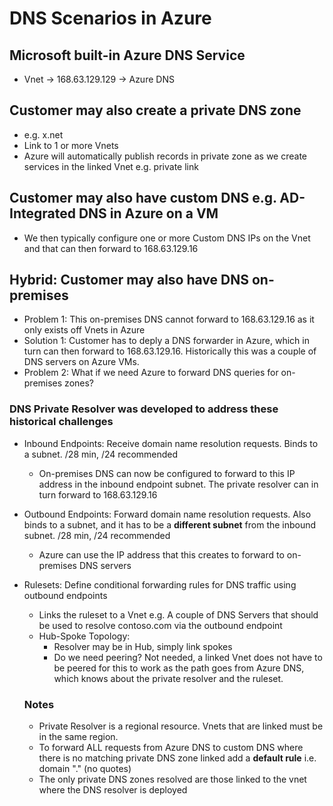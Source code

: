 # DNS Scenarios in Azure

## Microsoft built-in Azure DNS Service
- Vnet -> 168.63.129.129 -> Azure DNS

## Customer may also create a private DNS zone
- e.g. x.net
- Link to 1 or more Vnets
- Azure will automatically publish records in private zone as we create services in the linked Vnet e.g. private link

## Customer may also have custom DNS e.g. AD-Integrated DNS in Azure on a VM
- We then typically configure one or more Custom DNS IPs on the Vnet and that can then forward to 168.63.129.16

## Hybrid: Customer may also have DNS on-premises
- Problem 1: This on-premises DNS cannot forward to 168.63.129.16 as it only exists off Vnets in Azure
- Solution 1: Customer has to deply a DNS forwarder in Azure, which in turn can then forward to 168.63.129.16. Historically this was a couple of DNS servers on Azure VMs.
- Problem 2: What if we need Azure to forward DNS queries for on-premises zones?

### DNS Private Resolver was developed to address these historical challenges
- Inbound Endpoints: Receive domain name resolution requests. Binds to a subnet. /28 min, /24 recommended
  - On-premises DNS can now be configured to forward to this IP address in the inbound endpoint subnet. The private resolver can in turn forward to 168.63.129.16
- Outbound Endpoints: Forward domain name resolution requests. Also binds to a subnet, and it has to be a **different subnet** from the inbound subnet. /28 min, /24 recommended
  - Azure can use the IP address that this creates to forward to on-premises DNS servers
- Rulesets: Define conditional forwarding rules for DNS traffic using outbound endpoints
  - Links the ruleset to a Vnet e.g. A couple of DNS Servers that should be used to resolve contoso.com via the outbound endpoint
  - Hub-Spoke Topology:
    - Resolver may be in Hub, simply link spokes
    - Do we need peering? Not needed, a linked Vnet does not have to be peered for this to work as the path goes from Azure DNS, which knows about the private resolver and the ruleset.

  ### Notes
  - Private Resolver is a regional resource. Vnets that are linked must be in the same region.
  - To forward ALL requests from Azure DNS to custom DNS where there is no matching private DNS zone linked add a **default rule** i.e. domain "." (no quotes)
  - The only private DNS zones resolved are those linked to the vnet where the DNS resolver is deployed
